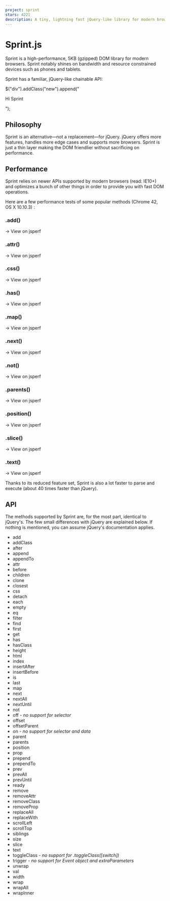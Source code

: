```yaml
---
project: sprint
stars: 4221
description: A tiny, lightning fast jQuery-like library for modern browsers.
---
```


Sprint.js
=========

Sprint is a high-performance, 5KB (gzipped) DOM library for modern browsers. Sprint notably shines on bandwidth and resource constrained devices such as phones and tablets.

Sprint has a familiar, jQuery-like chainable API:

$("div").addClass("new").append("<p>Hi Sprint</p>");

Philosophy
----------

Sprint is an alternative—not a replacement—for jQuery. jQuery offers more features, handles more edge cases and supports more browsers. Sprint is just a thin layer making the DOM friendlier without sacrificing on performance.

Performance
-----------

Sprint relies on newer APIs supported by modern browsers (read: IE10+) and optimizes a bunch of other things in order to provide you with fast DOM operations.

Here are a few performance tests of some popular methods (Chrome 42, OS X 10.10.3) :

### .add()

→ View on jsperf

### .attr()

→ View on jsperf

### .css()

→ View on jsperf

### .has()

→ View on jsperf

### .map()

→ View on jsperf

### .next()

→ View on jsperf

### .not()

→ View on jsperf

### .parents()

→ View on jsperf

### .position()

→ View on jsperf

### .slice()

→ View on jsperf

### .text()

→ View on jsperf

Thanks to its reduced feature set, Sprint is also a lot faster to parse and execute (about 40 times faster than jQuery).

API
---

The methods supported by Sprint are, for the most part, identical to jQuery's. The few small differences with jQuery are explained below. If nothing is mentioned, you can assume jQuery's documentation applies.

-   add
-   addClass
-   after
-   append
-   appendTo
-   attr
-   before
-   children
-   clone
-   closest
-   css
-   detach
-   each
-   empty
-   eq
-   filter
-   find
-   first
-   get
-   has
-   hasClass
-   height
-   html
-   index
-   insertAfter
-   insertBefore
-   is
-   last
-   map
-   next
-   nextAll
-   nextUntil
-   not
-   off - _no support for selector_
-   offset
-   offsetParent
-   on - _no support for selector and data_
-   parent
-   parents
-   position
-   prop
-   prepend
-   prependTo
-   prev
-   prevAll
-   prevUntil
-   ready
-   remove
-   removeAttr
-   removeClass
-   removeProp
-   replaceAll
-   replaceWith
-   scrollLeft
-   scrollTop
-   siblings
-   size
-   slice
-   text
-   toggleClass - _no support for .toggleClass(\[switch\])_
-   trigger - _no support for Event object and extraParameters_
-   unwrap
-   val
-   width
-   wrap
-   wrapAll
-   wrapInner
